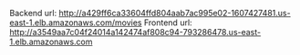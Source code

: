 Backend url: http://a429ff6ca33604ffd804aab7ac995e02-1607427481.us-east-1.elb.amazonaws.com/movies
Frontend url:  http://a3549aa7c04f24014a142474af808c94-793286478.us-east-1.elb.amazonaws.com